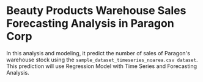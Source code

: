 # Beauty Products Warehouse Sales Forecasting Analysis in Paragon Corp
In this analysis and modeling, it predict the number of sales of Paragon's warehouse stock using the `sample_dataset_timeseries_noarea.csv dataset`. This prediction will use Regression Model with Time Series and Forecasting Analysis.
